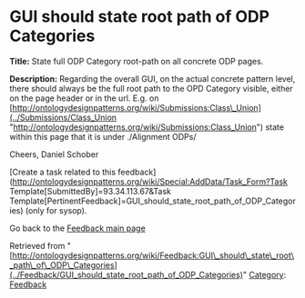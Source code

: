 #  GUI should state root path of ODP Categories


__Title:__ State full ODP Category root-path on all concrete ODP pages.


__Description:__ Regarding the overall GUI, on the actual concrete pattern level, there should always be the full root path to the OPD Category visible, either on the page header or in the url.
E.g. on
[http://ontologydesignpatterns.org/wiki/Submissions:Class\_Union](../Submissions/Class_Union "http://ontologydesignpatterns.org/wiki/Submissions:Class_Union") 
state within this page that it is under ./Alignment ODPs/ 


Cheers, Daniel Schober 


  




[Create a task related to this feedback](http://ontologydesignpatterns.org/wiki/Special:AddData/Task_Form?Task Template[SubmittedBy]=93.34.113.67&Task Template[PertinentFeedback]=GUI_should_state_root_path_of_ODP_Categories) (only for sysop).


  



Go back to the  [Feedback main page](../Feedback/Main "Feedback:Main")





Retrieved from "[http://ontologydesignpatterns.org/wiki/Feedback:GUI\_should\_state\_root\_path\_of\_ODP\_Categories](../Feedback/GUI_should_state_root_path_of_ODP_Categories)"
 [Category](http://ontologydesignpatterns.org/wiki/Special:Categories "Special:Categories"): [Feedback](../Category/Feedback "Category:Feedback")